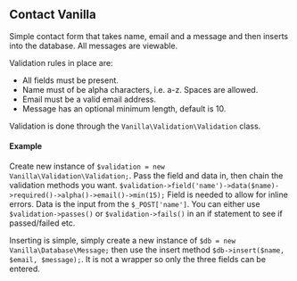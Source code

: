 ## Contact Vanilla

Simple contact form that takes name, email and a message and then inserts into the database. All messages are viewable.

Validation rules in place are:

* All fields must be present.
* Name must of be alpha characters, i.e. a-z. Spaces are allowed.
* Email must be a valid email address.
* Message has an optional minimum length, default is 10.

Validation is done through the ``` Vanilla\Validation\Validation ``` class.

#### Example

Create new instance of ```$validation = new Vanilla\Validation\Validation;```. Pass the field and data in, then chain the validation methods you want.  ```$validation->field('name')->data($name)->required()->alpha()->email()->min(15);``` Field is needed to allow for inline errors. Data is the input from the ```$_POST['name']```. You can either use ```$validation->passes()``` or ```$validation->fails()``` in an if statement to see if passed/failed etc.

Inserting is simple, simply create a new instance of ```$db = new Vanilla\Database\Message;``` then use the insert method ```$db->insert($name, $email, $message);```. It is not a wrapper so only the three fields can be entered.